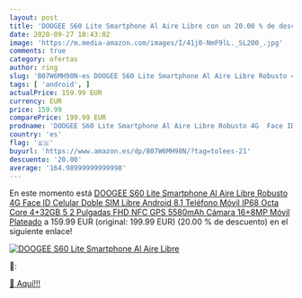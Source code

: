 ```yaml
---
layout: post
title: 'DOOGEE S60 Lite Smartphone Al Aire Libre con un 20.00 % de descuento'
date: 2020-09-27 10:43:02
image: 'https://m.media-amazon.com/images/I/41j0-NmF9lL._SL200_.jpg'
comments: true
category: ofertas
author: ring
slug: 'B07W6MH98N-es DOOGEE S60 Lite Smartphone Al Aire Libre Robusto 4G Face...'
tags: [ 'android', ]
actualPrice: 159.99 EUR
currency: EUR
price: 159.99
comparePrice: 199.99 EUR
prodname: 'DOOGEE S60 Lite Smartphone Al Aire Libre Robusto 4G  Face ID Celular Doble SIM Libre Android 8.1  Teléfono Móvil IP68 Octa Core 4+32GB  5 2 Pulgadas FHD NFC GPS 5580mAh Cámara 16+8MP Móvil  Plateado'
country: 'es'
flag: '🇪🇸'
buyurl: 'https://www.amazon.es/dp/B07W6MH98N/?tag=tolees-21'
descuento: '20.00'
average: '164.98999999999998'
---
```


En este momento está [DOOGEE S60 Lite Smartphone Al Aire Libre Robusto 4G  Face ID Celular Doble SIM Libre Android 8.1  Teléfono Móvil IP68 Octa Core 4+32GB  5 2 Pulgadas FHD NFC GPS 5580mAh Cámara 16+8MP Móvil  Plateado](https://www.amazon.es/dp/B07W6MH98N/?tag=tolees-21) a 159.99 EUR (original: 199.99 EUR) (20.00 %  de descuento) en el siguiente enlace!

[![DOOGEE S60 Lite Smartphone Al Aire Libre](https://m.media-amazon.com/images/I/41j0-NmF9lL._SL200_.jpg)](https://www.amazon.es/dp/B07W6MH98N/?tag=tolees-21)

🔎:


[🛒 Aquí!!!](https://www.amazon.es/dp/B07W6MH98N/?tag=tolees-21)
